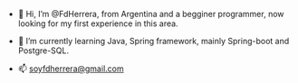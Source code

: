 - 👋 Hi, I’m @FdHerrera, from Argentina and a begginer programmer, now looking for my first experience in this area.
- 🌱 I’m currently learning Java, Spring framework, mainly Spring-boot and Postgre-SQL.

- 📫 soyfdherrera@gmail.com

<!---
FdHerrera/FdHerrera is a ✨ special ✨ repository because its `README.md` (this file) appears on your GitHub profile.
You can click the Preview link to take a look at your changes.
--->
